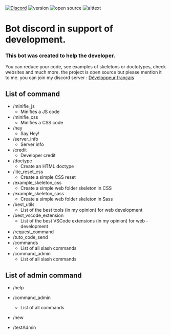 [![Discord](https://img.shields.io/badge/Discord-%235865F2.svg?&logo=discord&logoColor=white)](#)
![version](https://img.shields.io/badge/Version-0.2.4-blue?style=flat)
![open source](https://img.shields.io/badge/project-open%20source-BrightGreen)
![alttext](https://img.shields.io/badge/Python-red?style=flat&logo=python)

# Bot discord in support of development.
### This bot was created to help the developer.
You can reduce your code, see examples of skeletons or doctotypes, check websites and much more.
the project is open source but please mention it to me.
you can join my discord server :  [Développeur français](https://discord.gg/uNbhM2Bw7c)

## List of command

- /minifie_js
    - Minifies a JS code
- /minifie_css
    - Minifies a CSS code
- /hey
    - Say Hey!
- /server_info
    - Server info
- /credit
    - Developer credit
- /doctype
    - Create an HTML doctype
- /lite_reset_css
    - Create a simple CSS reset
- /example_skeleton_css
    - Create a simple web folder skeleton in CSS
- /example_skeleton_sass
    - Create a simple web folder skeleton in Sass
- /best_utils
    - List of the best tools (in my opinion) for web development
- /best_vscode_extension
    - List of the best VSCode extensions (in my opinion) for web - development
- /request_command
- /tuto_code_send
- /commands
    - List of all slash commands
- /command_admin
    - List of all slash commands

## List of admin command

- /help

- /command_admin
    - List of all commands
- /new

- /testAdmin

